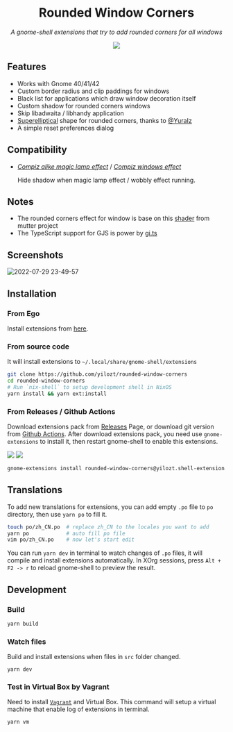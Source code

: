 <div align="center">
  <h1>Rounded Window Corners</h1>
  <p><i>A gnome-shell extensions that try to add rounded corners for all windows</i></p>
  <a href="https://extensions.gnome.org/extension/5237/rounded-window-corners/">
    <img src="https://img.shields.io/badge/Install%20from-extensions.gnome.org-4A86CF?style=for-the-badge&logo=Gnome&logoColor=white"/>
  </a>  
</div>

## Features

- Works with Gnome 40/41/42
- Custom border radius and clip paddings for windows
- Black list for applications which draw window decoration itself
- Custom shadow for rounded corners windows
- Skip libadwaita / libhandy application
- [Superelliptical](https://en.wikipedia.org/wiki/Superellipse) shape for rounded corners, thanks to [@YuraIz](https://github.com/YuraIz) 
- A simple reset preferences dialog

## Compatibility

- [_Compiz alike magic lamp effect_](https://extensions.gnome.org/extension/3740/compiz-alike-magic-lamp-effect/) / [_Compiz windows effect_](https://github.com/hermes83/compiz-windows-effect)
  
  Hide shadow when magic lamp effect / wobbly effect running.

## Notes

- The rounded corners effect for window is base on this [shader](https://gitlab.gnome.org/GNOME/mutter/-/blob/main/src/compositor/meta-background-content.c#L138) from mutter project
- The TypeScript support for GJS is power by [gi.ts](https://gitlab.gnome.org/ewlsh/gi.ts)

## Screenshots

![2022-07-29 23-49-57](https://user-images.githubusercontent.com/32430186/181902857-d4d10740-82fe-4941-b064-d436b9ea7317.png)


## Installation

### From Ego

Install extensions from [here](https://extensions.gnome.org/extension/5237/rounded-window-corners/).

### From source code

It will install extensions to `~/.local/share/gnome-shell/extensions`

```bash
git clone https://github.com/yilozt/rounded-window-corners
cd rounded-window-corners
# Run `nix-shell` to setup development shell in NixOS
yarn install && yarn ext:install
```

### From Releases / Github Actions

Download extensions pack from [Releases](https://github.com/yilozt/rounded-window-corners/releases) Page, or download git version from [Github Actions](https://github.com/yilozt/rounded-window-corners/actions/workflows/pack.yml). After download extensions pack, you need use `gnome-extensions` to install it, then restart gnome-shell to enable this extensions.

[![](https://img.shields.io/github/v/release/yilozt/rounded-window-corners?style=flat-square)](https://github.com/yilozt/rounded-window-corners/releases)
[![](https://img.shields.io/github/workflow/status/yilozt/rounded-window-corners/Pack%20extensions?label=Pack%20extensions&style=flat-square)](https://github.com/yilozt/rounded-window-corners/actions/workflows/pack.yml)

```bash
gnome-extensions install rounded-window-corners@yilozt.shell-extension.zip
```

## Translations

To add new translations for extensions, you can add empty `.po` file to `po` directory, then use `yarn po` to fill it. 

```bash
touch po/zh_CN.po  # replace zh_CN to the locales you want to add
yarn po            # auto fill po file
vim po/zh_CN.po    # now let's start edit
```

You can run `yarn dev` in terminal to watch changes of `.po` files, it will compile and install extensions automatically. In XOrg sessions, press `Alt + F2 -> r` to reload gnome-shell to preview the result.

## Development

### Build

```bash
yarn build 
```

### Watch files

Build and install extensions when files in `src` folder changed.

```
yarn dev
```

### Test in Virtual Box by Vagrant

Need to install [`Vagrant`](https://github.com/hashicorp/vagrant) and Virtual Box. This command will setup a virtual machine that enable log of extensions in terminal.

```
yarn vm
```

